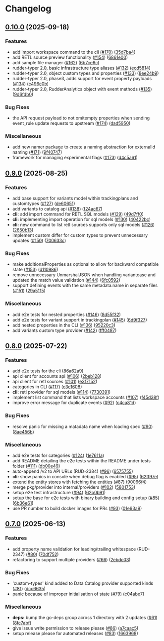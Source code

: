 # Changelog

## [0.10.0](https://github.com/rudderlabs/rudder-iac/compare/v0.9.0...v0.10.0) (2025-09-18)


### Features

* add import workspace command to the cli ([#170](https://github.com/rudderlabs/rudder-iac/issues/170)) ([35d7ba4](https://github.com/rudderlabs/rudder-iac/commit/35d7ba431cf11e715eb482be12d6807f901d9f07))
* add RETL source preview functionality ([#154](https://github.com/rudderlabs/rudder-iac/issues/154)) ([6861e00](https://github.com/rudderlabs/rudder-iac/commit/6861e009c22d31bcd93849c315ed91aed76c44b4))
* add sample file manager ([#162](https://github.com/rudderlabs/rudder-iac/issues/162)) ([6b7ce6c](https://github.com/rudderlabs/rudder-iac/commit/6b7ce6c06e678c4529e091aa363b3167ab8cbd2f))
* rudder-typer 2.0, basic infrastructure type aliases ([#132](https://github.com/rudderlabs/rudder-iac/issues/132)) ([ecd5814](https://github.com/rudderlabs/rudder-iac/commit/ecd5814996034bd54eb710458f5b253653221076))
* rudder-typer 2.0, object custom types and properties ([#133](https://github.com/rudderlabs/rudder-iac/issues/133)) ([8ee24b9](https://github.com/rudderlabs/rudder-iac/commit/8ee24b9adde0f47cae0b25abccdd7b8eca4aaf54))
* rudder-typer 2.0, phase3, adds support for event property payloads ([#134](https://github.com/rudderlabs/rudder-iac/issues/134)) ([c496c0b](https://github.com/rudderlabs/rudder-iac/commit/c496c0b97d1cbe4b9721a4cb2ab9424cd9b5bb30))
* rudder-typer 2.0, RudderAnalytics object with event methods ([#135](https://github.com/rudderlabs/rudder-iac/issues/135)) ([9d6fdb0](https://github.com/rudderlabs/rudder-iac/commit/9d6fdb062d78becb85b3415a038e004ff220b7da))


### Bug Fixes

* the API request payload to not omitempty properties when sending event_rule update requests to upstream ([#174](https://github.com/rudderlabs/rudder-iac/issues/174)) ([dad5950](https://github.com/rudderlabs/rudder-iac/commit/dad5950e572d36e75a104d91e4f5c917ab7370ce))


### Miscellaneous

* add new namer package to create a naming abstraction for externalId naming ([#171](https://github.com/rudderlabs/rudder-iac/issues/171)) ([9f40747](https://github.com/rudderlabs/rudder-iac/commit/9f40747ddfae62e731af73433f3bd3f9b3c586b8))
* framework for managing experimental flags ([#173](https://github.com/rudderlabs/rudder-iac/issues/173)) ([d4c5a61](https://github.com/rudderlabs/rudder-iac/commit/d4c5a61f893041f8d108600f71e6dfa11ca99e52))

## [0.9.0](https://github.com/rudderlabs/rudder-iac/compare/v0.8.0...v0.9.0) (2025-08-25)


### Features

* add base support for variants model within trackingplans and customtypes ([#127](https://github.com/rudderlabs/rudder-iac/issues/127)) ([de60651](https://github.com/rudderlabs/rudder-iac/commit/de606510bd825cec1ea4f70f0a4f671c2d36a487))
* add variants to catalog api ([#138](https://github.com/rudderlabs/rudder-iac/issues/138)) ([f24ac67](https://github.com/rudderlabs/rudder-iac/commit/f24ac67f0054516a13a894a9799e0a601025b278))
* **cli:** add import command for RETL SQL models ([#129](https://github.com/rudderlabs/rudder-iac/issues/129)) ([49d7ff0](https://github.com/rudderlabs/rudder-iac/commit/49d7ff0bc155bf85dedf378d961fe3a72bb55318))
* **cli:** implementing import operation for sql models ([#130](https://github.com/rudderlabs/rudder-iac/issues/130)) ([40422bc](https://github.com/rudderlabs/rudder-iac/commit/40422bc31a2b5fa3881266bd9ee2477389efe464))
* **cli:** new command to list retl sources supports only sql models ([#126](https://github.com/rudderlabs/rudder-iac/issues/126)) ([2650b13](https://github.com/rudderlabs/rudder-iac/commit/2650b13d282cd079b9bab65665606c8cec1203cd))
* implement custom differ for custom types to prevent unnecessary updates ([#150](https://github.com/rudderlabs/rudder-iac/issues/150)) ([700633c](https://github.com/rudderlabs/rudder-iac/commit/700633c51f014b1431e4b6ca80568c89f5af36bd))


### Bug Fixes

* make additionalProperties as optional to allow for backward compatible state ([#153](https://github.com/rudderlabs/rudder-iac/issues/153)) ([d110986](https://github.com/rudderlabs/rudder-iac/commit/d110986d80ff77cebe830c194c0b19c48bcb6d78))
* remove unnecessary UnmarshalJSON when handling variantcase and updated the match value validation ([#144](https://github.com/rudderlabs/rudder-iac/issues/144)) ([6fc0592](https://github.com/rudderlabs/rudder-iac/commit/6fc059221b72ab453619ab5bd65084a9c69f3c3d))
* support defining events with the same metadata.name in separate files ([#151](https://github.com/rudderlabs/rudder-iac/issues/151)) ([29a5115](https://github.com/rudderlabs/rudder-iac/commit/29a5115ee1ccf565992f92bdcdbbd673de67ea3a))


### Miscellaneous

* add e2e tests for nested properties ([#146](https://github.com/rudderlabs/rudder-iac/issues/146)) ([8d55f32](https://github.com/rudderlabs/rudder-iac/commit/8d55f325f9661413bc1c4343260bc32876206556))
* add e2e tests for variant support in trackingplan ([#145](https://github.com/rudderlabs/rudder-iac/issues/145)) ([6d9f327](https://github.com/rudderlabs/rudder-iac/commit/6d9f327023378d2f55c9f8ef76058624d11e46e8))
* add nested properties in the CLI ([#136](https://github.com/rudderlabs/rudder-iac/issues/136)) ([95220c3](https://github.com/rudderlabs/rudder-iac/commit/95220c307b654edb46bde5ce88041613b1e9dba3))
* add variants custom type provider ([#142](https://github.com/rudderlabs/rudder-iac/issues/142)) ([fff0487](https://github.com/rudderlabs/rudder-iac/commit/fff04875515d54f1702e90ae8b1dff759ad842b8))

## [0.8.0](https://github.com/rudderlabs/rudder-iac/compare/v0.7.0...v0.8.0) (2025-07-22)


### Features

* add e2e tests for the cli ([86a62a9](https://github.com/rudderlabs/rudder-iac/commit/86a62a9f8f927638a86b0a83aad4fb364a4a4f6b))
* api client for accounts api ([#106](https://github.com/rudderlabs/rudder-iac/issues/106)) ([2beb128](https://github.com/rudderlabs/rudder-iac/commit/2beb12828e210fcbfac34cdd8d96d52eb3a27f04))
* api client for retl sources ([#101](https://github.com/rudderlabs/rudder-iac/issues/101)) ([e3f7152](https://github.com/rudderlabs/rudder-iac/commit/e3f71522660229a5a97438be190bf93086ce6e58))
* categories in CLI ([#117](https://github.com/rudderlabs/rudder-iac/issues/117)) ([c3e1608](https://github.com/rudderlabs/rudder-iac/commit/c3e1608c6e1f824ba284f1f2e65714786217dc97))
* **cli:** retl provider for sql models ([#114](https://github.com/rudderlabs/rudder-iac/issues/114)) ([7730391](https://github.com/rudderlabs/rudder-iac/commit/7730391e1a3bdc5f9918d40e547424b7fde78372))
* implement list command that lists workspace accounts ([#107](https://github.com/rudderlabs/rudder-iac/issues/107)) ([f45d38f](https://github.com/rudderlabs/rudder-iac/commit/f45d38f4e2e6b6d98bf8c035d4b365ee73bfd7b5))
* improve error message for duplicate events ([#92](https://github.com/rudderlabs/rudder-iac/issues/92)) ([c4ca81d](https://github.com/rudderlabs/rudder-iac/commit/c4ca81d9801855a3e58344b6d2dde07f8d366ac3))


### Bug Fixes

* resolve panic for missing a matadata name when loading spec ([#90](https://github.com/rudderlabs/rudder-iac/issues/90)) ([8ae456b](https://github.com/rudderlabs/rudder-iac/commit/8ae456b0dedb2a4ed47d949b99a1578fd7e41857))


### Miscellaneous

* add e2e tests for categories ([#124](https://github.com/rudderlabs/rudder-iac/issues/124)) ([1e7611a](https://github.com/rudderlabs/rudder-iac/commit/1e7611a64fc8339131597c9221f4e98f2b443977))
* add README detailing the e2e tests within the README under tests folder ([#111](https://github.com/rudderlabs/rudder-iac/issues/111)) ([db00e49](https://github.com/rudderlabs/rudder-iac/commit/db00e49e217cf81dcf0fc4620ce0d1c4ac2e2270))
* auto-append /v2 to API URLs (RUD-2384) ([#96](https://github.com/rudderlabs/rudder-iac/issues/96)) ([6575755](https://github.com/rudderlabs/rudder-iac/commit/6575755d1d0eadeca4c6356380b41390518a6d56))
* **cli:** show panics in console when debug flag is enabled ([#95](https://github.com/rudderlabs/rudder-iac/issues/95)) ([62ff97e](https://github.com/rudderlabs/rudder-iac/commit/62ff97e44d33d78935f102982e3668b2ca62e4a9))
* extend the entity stores with fetching the entities ([#87](https://github.com/rudderlabs/rudder-iac/issues/87)) ([90066f4](https://github.com/rudderlabs/rudder-iac/commit/90066f46ae844a7ba3e9fb915eadfd5234de7a87))
* merge pkg/provider into internal/providers ([#102](https://github.com/rudderlabs/rudder-iac/issues/102)) ([5801753](https://github.com/rudderlabs/rudder-iac/commit/5801753f43bdc17157e8f7fd416aab8164db0e4d))
* setup e2e test infrastructure ([#94](https://github.com/rudderlabs/rudder-iac/issues/94)) ([62b0b91](https://github.com/rudderlabs/rudder-iac/commit/62b0b918f87d4bea0bc53f9c2a1be3db60d641d2))
* setup the base for e2e tests with binary building and config setup ([#85](https://github.com/rudderlabs/rudder-iac/issues/85)) ([6b36e61](https://github.com/rudderlabs/rudder-iac/commit/6b36e61523325a7f9c930d5ad866093aab2821e5))
* use PR number to build docker images for PRs ([#93](https://github.com/rudderlabs/rudder-iac/issues/93)) ([01e93a9](https://github.com/rudderlabs/rudder-iac/commit/01e93a912057b5097a1b1687b2d50f763f262e6a))

## [0.7.0](https://github.com/rudderlabs/rudder-iac/compare/v0.6.1...v0.7.0) (2025-06-13)


### Features

* add property name validation for leading/trailing whitespace (RUD-2347) ([#80](https://github.com/rudderlabs/rudder-iac/issues/80)) ([70df752](https://github.com/rudderlabs/rudder-iac/commit/70df752bd493ee73853c01324fb72d35613a4dd5))
* refactoring to support multiple providers ([#66](https://github.com/rudderlabs/rudder-iac/issues/66)) ([2ebdc03](https://github.com/rudderlabs/rudder-iac/commit/2ebdc03bf5c393f12341f2822d99a9bb8517b84d))


### Bug Fixes

* 'custom-types' kind added to Data Catalog provider supported kinds ([#81](https://github.com/rudderlabs/rudder-iac/issues/81)) ([dcc6635](https://github.com/rudderlabs/rudder-iac/commit/dcc66351643d06cc05c0f1af376d74746ae394b1))
* panic because of improper initialisation of state ([#79](https://github.com/rudderlabs/rudder-iac/issues/79)) ([c04abe7](https://github.com/rudderlabs/rudder-iac/commit/c04abe7dd167652b3563f5e8567ad1648331ec5e))


### Miscellaneous

* **deps:** bump the go-deps group across 1 directory with 2 updates ([#61](https://github.com/rudderlabs/rudder-iac/issues/61)) ([8fc7abf](https://github.com/rudderlabs/rudder-iac/commit/8fc7abf1a448581b01db2a4ce0c52cd2e9be2059))
* give issue write permission to release please ([#86](https://github.com/rudderlabs/rudder-iac/issues/86)) ([a7caac5](https://github.com/rudderlabs/rudder-iac/commit/a7caac50c3302a79188cda6b7483ad1afaeb3d2e))
* setup release please for automated releases ([#83](https://github.com/rudderlabs/rudder-iac/issues/83)) ([1663968](https://github.com/rudderlabs/rudder-iac/commit/1663968a72643457184930573f9c2ac9d6cf61f7))
